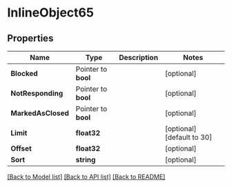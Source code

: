 # InlineObject65

## Properties

Name | Type | Description | Notes
------------ | ------------- | ------------- | -------------
**Blocked** | Pointer to **bool** |  | [optional] 
**NotResponding** | Pointer to **bool** |  | [optional] 
**MarkedAsClosed** | Pointer to **bool** |  | [optional] 
**Limit** | **float32** |  | [optional] [default to 30]
**Offset** | **float32** |  | [optional] 
**Sort** | **string** |  | [optional] 

[[Back to Model list]](../README.md#documentation-for-models) [[Back to API list]](../README.md#documentation-for-api-endpoints) [[Back to README]](../README.md)


